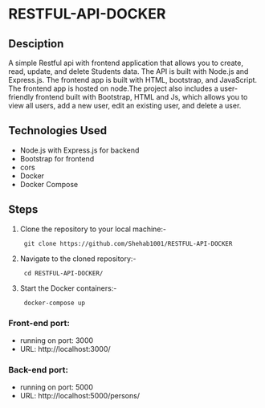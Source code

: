 # RESTFUL-API-DOCKER

## Desciption
A simple Restful api with frontend application that allows you to create, read, update, and delete Students data. The API is built with Node.js and Express.js. The frontend app is built with HTML, bootstrap, and JavaScript. The frontend app is hosted on node.The project also includes a user-friendly frontend built with Bootstrap, HTML and Js, which allows you to view all users, add a new user, edit an existing user, and delete a user.

## Technologies Used

- Node.js with Express.js for backend
- Bootstrap for frontend 
- cors
- Docker
- Docker Compose

## Steps

1. Clone the repository to your local machine:-
        
        git clone https://github.com/Shehab1001/RESTFUL-API-DOCKER

2. Navigate to the cloned repository:-
    
        cd RESTFUL-API-DOCKER/

3. Start the Docker containers:-
        
        docker-compose up

### Front-end port:
- running on port: 3000
- URL: http://localhost:3000/

### Back-end port:
- running on port: 5000
- URL: http://localhost:5000/persons/

